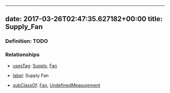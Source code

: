 
---
date: 2017-03-26T02:47:35.627182+00:00
title: Supply_Fan
---
### Definition: TODO

### Relationships

* [usesTag](https://brickschema.org/schema/1.0/BrickFrame#usesTag): [Supply](https://brickschema.org/schema/1.0/BrickTag#Supply), [Fan](https://brickschema.org/schema/1.0/BrickTag#Fan)

* [label](http://www.w3.org/2000/01/rdf-schema#label): Supply Fan

* [subClassOf](http://www.w3.org/2000/01/rdf-schema#subClassOf): [Fan](https://brickschema.org/schema/1.0/Brick#Fan), [UndefinedMeasurement](https://brickschema.org/schema/1.0/Brick#UndefinedMeasurement)

